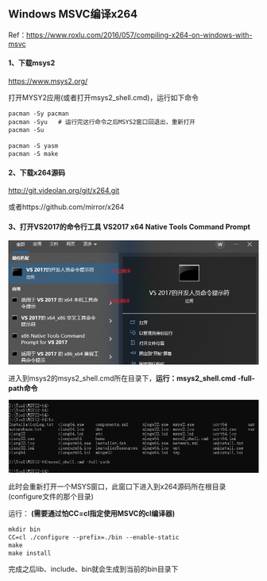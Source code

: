 ## Windows MSVC编译x264

Ref：https://www.roxlu.com/2016/057/compiling-x264-on-windows-with-msvc

#### 1、下载msys2

https://www.msys2.org/



打开MYSY2应用(或者打开msys2_shell.cmd)，运行如下命令

```shell
pacman -Sy pacman
pacman -Syu   # 运行完这行命令之后MSYS2窗口回退出，重新打开
pacman -Su

pacman -S yasm
pacman -S make
```



#### 2、下载x264源码

http://git.videolan.org/git/x264.git 

或者https://github.com/mirror/x264



#### 3、打开VS2017的命令行工具 VS2017 x64 Native Tools Command Prompt

![](windows编译篇.assets/打开VS命令行工具.png)



进入到msys2的msys2_shell.cmd所在目录下，**运行：msys2_shell.cmd  -full-path命令**

![](windows编译篇.assets/运行msys2.png)



此时会重新打开一个MSYS窗口，此窗口下进入到x264源码所在根目录(configure文件的那个目录)



运行： **(需要通过怕CC=cl指定使用MSVC的cl编译器)**

```shell
mkdir bin
CC=cl ./configure --prefix=./bin --enable-static
make
make install
```

完成之后lib、include、bin就会生成到当前的bin目录下